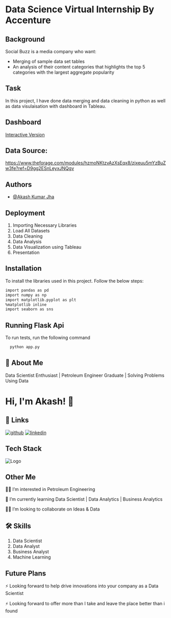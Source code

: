# **Data Science Virtual Internship By Accenture**

## Background
Social Buzz is a media company who want:
* Merging of sample data set tables
* An analysis of their content categories that highlights the top 5 categories with the largest aggregate popularity
## Task
In this project, I have done data merging and data cleaning in python as well as data visulaisation with dashboard in Tableau.
## Dashboard

[Interactive Version](https://public.tableau.com/app/profile/akash.kumar6413/viz/DataVisualizationOfStoryBuzz/Dashboard1#1)

## Data Source: 

https://www.theforage.com/modules/hzmoNKtzvAzXsEqx8/zjxeuu5mYzBuZw3fe?ref=D9gg2ESnLeyxJNQgv

## Authors

- [@Akash Kumar Jha](https://github.com/Akash1070)


## Deployment

  1. Importing Necessary Libraries
  2. Load All Datasets
  3. Data Cleaning
  4. Data Analysis
  5. Data Visualization using Tableau
  6. Presentation
  
## Installation

To install the libraries used in this project. Follow the 
below steps:

```bash
import pandas as pd
import numpy as np
import matplotlib.pyplot as plt
%matplotlib inline
import seaborn as sns

```
    
## Running Flask Api

To run tests, run the following command

```bash
  python app.py
```

## 🚀 About Me

Data Scientist Enthusiast | Petroleum Engineer Graduate | Solving Problems Using Data 


# Hi, I'm Akash! 👋


## 🔗 Links
[![github](https://img.shields.io/badge/github-000?style=for-the-badge&logo=ko-fi&logoColor=white)](https://github.com/Akash1070)
[![linkedin](https://img.shields.io/badge/linkedin-0A66C2?style=for-the-badge&logo=linkedin&logoColor=white)](https://www.linkedin.com/in/akashkumar107/)

## Tech Stack





![Logo](https://businesstoys.in/assets/programs/full-stack-data-science-professional-program/tools.png)
## Other Me
👩‍💻 I’m interested in Petroleum Engineering

🧠 I’m currently learning Data Scientist | Data Analytics | Business Analytics

👯‍♀️ I’m looking to collaborate on Ideas & Data


## 🛠 Skills
1. Data Scientist
2. Data Analyst
3. Business Analyst
4. Machine Learning 


## Future Plans 

⚡️ Looking forward to help drive innovations into your company as a Data Scientist

⚡️ Looking forward to offer more than I take and leave the place better than i found
